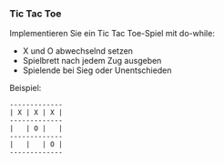### Tic Tac Toe
Implementieren Sie ein Tic Tac Toe-Spiel mit do-while:
- X und O abwechselnd setzen
- Spielbrett nach jedem Zug ausgeben
- Spielende bei Sieg oder Unentschieden

Beispiel:
```
-------------
| X | X | X |
-------------
|   | O |   |
-------------
|   |   | O |
-------------
```